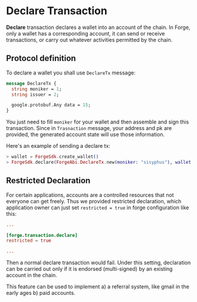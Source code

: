 # Declare Transaction

**Declare** transaction declares a wallet into an account of the chain. In Forge, only a wallet has a corresponding account, it can send or receive transactions, or carry out whatever activities permitted by the chain.

## Protocol definition

To declare a wallet you shall use `DeclareTx` message:

```proto
message DeclareTx {
  string moniker = 1;
  string issuer = 2;

  google.protobuf.Any data = 15;
}
```

You just need to fill `moniker` for your wallet and then assemble and sign this transaction. Since in `Trasnaction` message, your address and pk are provided, the generated account state will use those information.

Here's an example of sending a declare tx:

```elixir
> wallet = ForgeSdk.create_wallet()
> ForgeSdk.declare(ForgeAbi.DeclareTx.new(moniker: "sisyphus"), wallet: wallet)
```

## Restricted Declaration

For certain applications, accounts are a controlled resources that not everyone can get freely. Thus we provided restricted declaration, which application owner can just set `restricted = true` in forge configuration like this:

```toml
...

[forge.transaction.declare]
restricted = true

...
```

Then a normal declare transaction would fail. Under this setting, declaration can be carried out only if it is endorsed (multi-signed) by an existing account in the chain.

This feature can be used to implement a) a referral system, like gmail in the early ages b) paid accounts.
